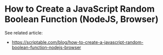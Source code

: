 
# How to Create a JavaScript Random Boolean Function (NodeJS, Browser)

See related article:

* https://scriptable.com/blog/how-to-create-a-javascript-random-boolean-function-nodejs-browser
